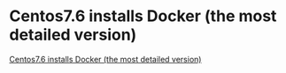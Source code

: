 # Centos7.6 installs Docker (the most detailed version)
[Centos7.6 installs Docker (the most detailed version)](https://aiwithcloud.com/2022/09/15/centos7-6_installs_docker_the_most_detailed_version/)